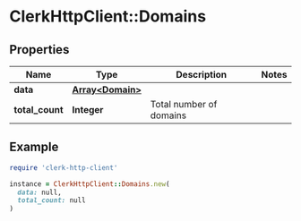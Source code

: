 # ClerkHttpClient::Domains

## Properties

| Name | Type | Description | Notes |
| ---- | ---- | ----------- | ----- |
| **data** | [**Array&lt;Domain&gt;**](Domain.md) |  |  |
| **total_count** | **Integer** | Total number of domains  |  |

## Example

```ruby
require 'clerk-http-client'

instance = ClerkHttpClient::Domains.new(
  data: null,
  total_count: null
)
```

